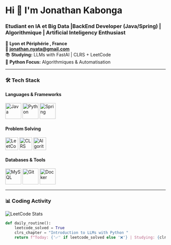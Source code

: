 # Hi 👋 I'm Jonathan Kabonga
### Etudiant en IA et Big Data |BackEnd Developer (Java/Spring) | Algorithmique | Artificial Inteligency Enthusiast


  
📍 **Lyon et Périphérie , France**  
📧 **jonathan.nyata@gmail.com**  
📚 **Studying:** LLMs with FastAI | CLRS + LeetCode  
🐍 **Python Focus:** Algorithmiques & Automatisation


---

### 🛠️ Tech Stack

#### **Languages & Frameworks**
<p aligne="center">

  <img src="https://cdn.jsdelivr.net/gh/devicons/devicon/icons/java/java-original-wordmark.svg" width="50" title="Java" alt="Java"/>
  <img src="https://cdn.jsdelivr.net/gh/devicons/devicon/icons/python/python-original-wordmark.svg" width="50" title="Python" alt="Python"/>
  <img src="https://cdn.jsdelivr.net/gh/devicons/devicon/icons/spring/spring-original-wordmark.svg" width="50" title="Spring" alt="Spring"/>
</p>


#### **Problem Solving**
<p aligne="center">

  <img src="https://leetcode.com/static/images/LeetCode_logo_rvs.png" width="40" title="LeetCode" alt="LeetCode"/>
  <img src="https://cdn-icons-png.flaticon.com/512/2103/2103633.png" width="40" title="CLRS" alt="CLRS"/>
  <img src="https://cdn-icons-png.flaticon.com/512/423/423092.png" width="40" title="Algorithms" alt="Algorithms"/>
</p>


#### **Databases & Tools**
<p aligne="center">

  <img src="https://cdn.jsdelivr.net/gh/devicons/devicon/icons/mysql/mysql-original-wordmark.svg" width="50" title="MySQL" alt="MySQL"/>
  <img src="https://cdn.jsdelivr.net/gh/devicons/devicon/icons/git/git-original-wordmark.svg" width="50" title="Git" alt="Git"/>
  <img src="https://cdn.jsdelivr.net/gh/devicons/devicon/icons/docker/docker-original-wordmark.svg" width="50" title="Docker" alt="Docker"/>
</p>

---

### 📊 Coding Activity



![LeetCode Stats](https://leetcard.jacoblin.cool/zenon26?theme=dark&font=baloo&ext=heatmap)

```python
def daily_routine():
    leetcode_solved = True
    clrs_chapter = "Introduction to LLMs with Python "
    return f"Today: {'✅' if leetcode_solved else '❌'} | Studying: {clrs_chapter}"
